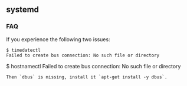 ## systemd

### FAQ
If you experience the following two issues:
```
$ timedatectl
Failed to create bus connection: No such file or directory
```
$ hostnamectl 
Failed to create bus connection: No such file or directory
```
Then `dbus` is missing, install it `apt-get install -y dbus`.
